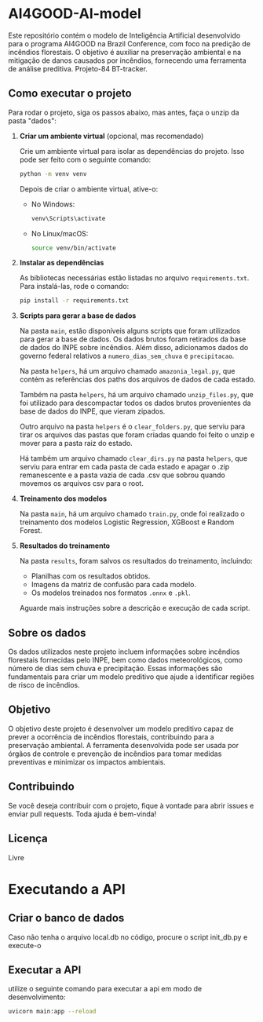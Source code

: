 # AI4GOOD-AI-model

Este repositório contém o modelo de Inteligência Artificial desenvolvido para o programa AI4GOOD na Brazil Conference, com foco na predição de incêndios florestais. O objetivo é auxiliar na preservação ambiental e na mitigação de danos causados por incêndios, fornecendo uma ferramenta de análise preditiva. Projeto-84 BT-tracker.

## Como executar o projeto

Para rodar o projeto, siga os passos abaixo, mas antes, faça o unzip da pasta "dados":

1. **Criar um ambiente virtual** (opcional, mas recomendado)

   Crie um ambiente virtual para isolar as dependências do projeto. Isso pode ser feito com o seguinte comando:

   ```bash
   python -m venv venv
   ```

   Depois de criar o ambiente virtual, ative-o:

   - No Windows:
     ```bash
     venv\Scripts\activate
     ```
   - No Linux/macOS:
     ```bash
     source venv/bin/activate
     ```

2. **Instalar as dependências**

   As bibliotecas necessárias estão listadas no arquivo `requirements.txt`. Para instalá-las, rode o comando:

   ```bash
   pip install -r requirements.txt
   ```

3. **Scripts para gerar a base de dados**

   Na pasta `main`, estão disponíveis alguns scripts que foram utilizados para gerar a base de dados. Os dados brutos foram retirados da base de dados do INPE sobre incêndios. Além disso, adicionamos dados do governo federal relativos a `numero_dias_sem_chuva` e `precipitacao`.

   Na pasta `helpers`, há um arquivo chamado `amazonia_legal.py`, que contém as referências dos paths dos arquivos de dados de cada estado.

   Também na pasta `helpers`, há um arquivo chamado `unzip_files.py`, que foi utilizado para descompactar todos os dados brutos provenientes da base de dados do INPE, que vieram zipados.

   Outro arquivo na pasta `helpers` é o `clear_folders.py`, que serviu para tirar os arquivos das pastas que foram criadas quando foi feito o unzip e mover para a pasta raiz do estado.

   Há também um arquivo chamado `clear_dirs.py` na pasta `helpers`, que serviu para entrar em cada pasta de cada estado e apagar o .zip remanescente e a pasta vazia de cada .csv que sobrou quando movemos os arquivos csv para o root.

4. **Treinamento dos modelos**

   Na pasta `main`, há um arquivo chamado `train.py`, onde foi realizado o treinamento dos modelos Logistic Regression, XGBoost e Random Forest.

5. **Resultados do treinamento**

   Na pasta `results`, foram salvos os resultados do treinamento, incluindo:

   - Planilhas com os resultados obtidos.
   - Imagens da matriz de confusão para cada modelo.
   - Os modelos treinados nos formatos `.onnx` e `.pkl`.

   Aguarde mais instruções sobre a descrição e execução de cada script.

## Sobre os dados

Os dados utilizados neste projeto incluem informações sobre incêndios florestais fornecidas pelo INPE, bem como dados meteorológicos, como número de dias sem chuva e precipitação. Essas informações são fundamentais para criar um modelo preditivo que ajude a identificar regiões de risco de incêndios.

## Objetivo

O objetivo deste projeto é desenvolver um modelo preditivo capaz de prever a ocorrência de incêndios florestais, contribuindo para a preservação ambiental. A ferramenta desenvolvida pode ser usada por órgãos de controle e prevenção de incêndios para tomar medidas preventivas e minimizar os impactos ambientais.

## Contribuindo

Se você deseja contribuir com o projeto, fique à vontade para abrir issues e enviar pull requests. Toda ajuda é bem-vinda!

## Licença

Livre


# Executando a API 

## Criar o banco de dados
Caso não tenha o arquivo local.db no código, procure o script init_db.py e execute-o

## Executar a API 
utilize o seguinte comando para executar a api em modo de desenvolvimento: 

```bash 
uvicorn main:app --reload

```
